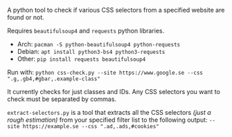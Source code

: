 A python tool to check if various CSS selectors from a specified website are found or not.

Requires `beautifulsoup4` and `requests` python libraries.

- Arch: `pacman -S python-beautifulsoup4 python-requests`
- Debian: `apt install python3-bs4 python3-requests`
- Other: `pip install requests beautifulsoup4`

Run with: `python css-check.py --site https://www.google.se --css ".g,.gb4,#gbar,.example-class"`

It currently checks for just classes and IDs. Any CSS selectors you want to check must be separated by commas.

`extract-selectors.py` is a tool that extracts all the CSS selectors *(just a rough estimation)* from your specified filter list to the following output: `--site https://example.se --css ".ad,.ads,#cookies"`
